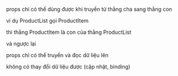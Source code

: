 props chỉ có thể dùng được khi truyền từ thằng cha sang thằng con

ví dụ ProductList gọi ProductItem

thì thằng ProductItem là con của thằng ProductList

và ngược lại

props chỉ có thể truyền và đọc dữ liệu lên

không có thay đổi dữ liệu được (cập nhật, binding)